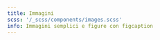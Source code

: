 ```yaml
---
title: Immagini
scss: '/_scss/components/images.scss'
info: Immagini semplici e figure con figcaption
---
```


